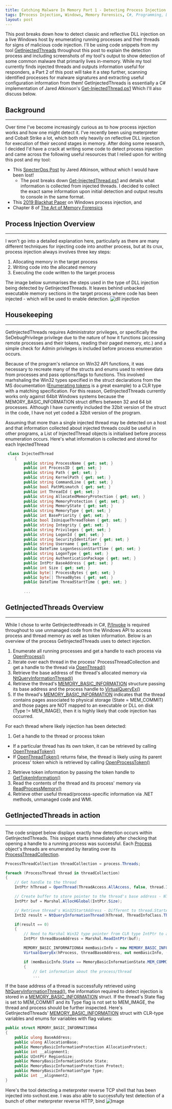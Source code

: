 ```yaml
---
title: Catching Malware In Memory Part 1 - Detecting Process Injection
tags: [Process Injection, Windows, Memory Forensics, C#, Programming, DFIR, P/Invoke, .NET Framework, DLL Injection, Malware, meterpreter, Cobalt Strike]
layout: post
---
```


This post breaks down how to detect classic and reflective DLL injection on a live Windows host by enumerating running processes and their threads for signs of malicious code injection. I'll be using code snippets from my tool [GetInjectedThreads](https://github.com/Apr4h/GetInjectedThreads) throughout this post to explain the detection process and including screenshots of my tool's output to show detection of some common malware that primarily lives in-memory. While my tool currently finds injected threads and outputs information useful for responders, a Part 2 of this post will take it a step further, scanning identified processes for malware signatures and extracting useful configuration information from them! GetInjectedThreads is essentially a C# implementation of Jared Atkinson's [Get-InjectedThread.ps1](https://gist.github.com/jaredcatkinson/23905d34537ce4b5b1818c3e6405c1d2) Which I'll also discuss below.

## Background
---
Over time I've become increasingly curious as to how process injection works and how one might detect it. I've recently been using meterpreter and Cobalt Strike a lot, which both rely heavily on reflective DLL injection for execution of their second stages in memory. After doing some research, I decided I'd have a crack at writing some code to detect process injection and came across the following useful resources that I relied upon for writing this post and my tool:
- This [SpecterOps Post](https://posts.specterops.io/defenders-think-in-graphs-too-part-1-572524c71e91) by Jared Atkinson, without which I would have been lost!
  - The post breaks down [Get-InjectedThread.ps1](https://gist.github.com/jaredcatkinson/23905d34537ce4b5b1818c3e6405c1d2) and details what information is collected from injected threads. I decided to collect the exact same information upon initial detection and output results to console in the same format.
- This [2019 Blackhat Paper](https://i.blackhat.com/USA-19/Thursday/us-19-Kotler-Process-Injection-Techniques-Gotta-Catch-Them-All-wp.pdf) on Windows process injection, and
- Chapter 8 of [The Art of Memory Forensics](https://www.wiley.com/en-us/The+Art+of+Memory+Forensics:+Detecting+Malware+and+Threats+in+Windows,+Linux,+and+Mac+Memory-p-9781118825099)
 

## Process Injection Overview
---
I won't go into a detailed explanation here, particularly as there are many different techniques for injecting code into another process, but at its crux, process injection always involves three key steps:

1. Allocating memory in the target process
2. Writing code into the allocated memory
3. Executing the code written to the target process

The image below summarises the steps used in the type of DLL injection being detected by GetInjectedThreads. It leaves behind unbacked executable memory sections in the target process where code has been injected - which will be used to enable detection.
![dll injection](http://1.bp.blogspot.com/-NQx0mo7wOnw/UOr00ZmbtXI/AAAAAAAABag/oGjHH1YlttM/s1600/DLL%2BInjection-Functions.png)

## Housekeeping
---
GetInjectedThreads requires Administrator privileges, or specifically the SeDebugPrivilege privilege due to the nature of how it functions (accessing remote processes and their tokens, reading their paged memory, etc.) and a simple check for Admin privileges is included before process enumeration occurs. 

Because of the program's reliance on Win32 API functions, it was necessary to recreate many of the structs and enums used to retrieve data from processes and pass options/flags to functions. This involved marhshaling the Win32 types specified in the struct declarations from the MS documentation ([Enumerating tokens](https://docs.microsoft.com/en-us/windows/win32/api/winnt/ne-winnt-token_information_class) is a great example) to a CLR type with a matching specification. For this reason, GetInjectedThreads currently works only against 64bit Windows systems because the MEMORY_BASIC_INFORMATION struct differs between 32 and 64 bit processes. Although I have currently included the 32bit version of the struct in the code, I have not yet coded a 32bit version of the program.

Assuming that more than a single injected thread may be detected on a host and that information collected about injected threads could be useful in other programs, a List of InjectedThread objects is initialised before process enumeration occurs. Here's what information is collected and stored for each InjectedThread

```cs
 class InjectedThread
    {
        public string ProcessName { get; set; }
        public int ProcessID { get; set; }
        public string Path { get; set; }
        public string KernelPath { get; set; }
        public string CommandLine { get; set; }
        public bool PathMismatch { get; set; }
        public int ThreadId { get; set; }
        public string AllocatedMemoryProtection { get; set; }
        public string MemoryProtection { get; set; }
        public string MemoryState { get; set; }
        public string MemoryType { get; set; }
        public int BasePriority { get; set; }
        public bool IsUniqueThreadToken { get; set; }
        public string Integrity { get; set; }
        public string Privileges { get; set; }
        public string LogonId { get; set; }
        public string SecurityIdentifier { get; set; }
        public string Username { get; set; }
        public DateTime LogonSessionStartTime { get; set; }
        public string LogonType { get; set; }
        public string AuthenticationPackage { get; set; }
        public IntPtr BaseAddress { get; set; }
        public int Size { get; set; }
        public byte[] ProcessBytes { get; set; }
        public byte[] ThreadBytes { get; set; }
        public DateTime ThreadStartTime { get; set; }
        
        ...
```


## GetInjectedThreads Overview 
---
While I chose to write GetInjectedthreads in C#, [P/Invoke](https://docs.microsoft.com/en-us/dotnet/standard/native-interop/pinvoke) is required throughout to use unmanaged code from the Windows API to access process and thread memory as well as token information. Below is an overview of the process GetInjectedThreads uses to detect injection.

1. Enumerate all running processes and get a handle to each process via [OpenProcess()](https://docs.microsoft.com/en-us/windows/win32/api/processthreadsapi/nf-processthreadsapi-openprocess)
2. Iterate over each thread in the process' ProcessThreadCollection and get a handle to the thread via [OpenThread()](https://docs.microsoft.com/en-us/windows/win32/api/processthreadsapi/nf-processthreadsapi-openthread)
3. Retrieve the base address of the thread's allocated memory via [NtQueryInformationThread()](https://docs.microsoft.com/en-us/windows/win32/api/winternl/nf-winternl-ntqueryinformationthread)
4. Retrieve the thread's [MEMORY_BASIC_INFORMATION](https://docs.microsoft.com/en-us/windows/win32/api/winnt/ns-winnt-memory_basic_information) structure passing its base address and the process handle to [VirtualQueryEx()](https://docs.microsoft.com/en-us/windows/win32/api/memoryapi/nf-memoryapi-virtualqueryex)
5. If the thread's [MEMORY_BASIC_INFORMATION](https://docs.microsoft.com/en-us/windows/win32/api/winnt/ns-winnt-memory_basic_information) indicates that the thread contains pages associated to physical storage (State = MEM_COMMIT) and those pages are NOT mapped to an executable or DLL on disk (Type != MEM_IMAGE), then it is highly likely that code injection has occurred. 

For each thread where likely injection has been detected:
1. Get a handle to the thread or process token
  - If a particular thread has its own token, it can be retrieved by calling [OpenThreadToken()](https://docs.microsoft.com/en-us/windows/win32/api/processthreadsapi/nf-processthreadsapi-openthreadtoken)
  - If [OpenThreadToken()](https://docs.microsoft.com/en-us/windows/win32/api/processthreadsapi/nf-processthreadsapi-openthreadtoken) returns false, the thread is likely using its parent process' token which is retrieved by calling [OpenProcessToken()](https://docs.microsoft.com/en-us/windows/win32/api/processthreadsapi/nf-processthreadsapi-openprocesstoken)
2. Retrieve token information by passing the token handle to [GetTokenInformation()](https://docs.microsoft.com/en-us/windows/win32/api/securitybaseapi/nf-securitybaseapi-gettokeninformation)
3. Read the contents of the thread and its process' memory via [ReadProcessMemory()](https://docs.microsoft.com/en-us/windows/win32/api/memoryapi/nf-memoryapi-readprocessmemory)
4. Retrieve other useful thread/process-specific information via .NET methods, unmanaged code and WMI. 

## GetInjectedThreads in action
---
The code snippet below displays exactly how detection occurs within GetInjectedThreads. This snippet starts immediately after checking that opening a handle to a running process was successful. Each [Process](https://docs.microsoft.com/en-us/dotnet/api/system.diagnostics.process?view=netframework-4.0) object's threads are enumerated by iterating over its [ProcessThreadCollection](https://docs.microsoft.com/en-us/dotnet/api/system.diagnostics.processthreadcollection?view=netframework-4.0). 

```cs
ProcessThreadCollection threadCollection = process.Threads;

foreach (ProcessThread thread in threadCollection)
{
    // Get handle to the thread
    IntPtr hThread = OpenThread(ThreadAccess.AllAccess, false, thread.Id);

    // Create buffer to store pointer to the thread's base address - NTQueryInformationThread writes to this buffer
    IntPtr buf = Marshal.AllocHGlobal(IntPtr.Size);

    // Retrieve thread's Win32StartAddress - Different to thread.StartAddress
    Int32 result = NtQueryInformationThread(hThread, ThreadInfoClass.ThreadQuerySetWin32StartAddress, buf, IntPtr.Size, IntPtr.Zero);

    if(result == 0)
    {
        // Need to Marshal Win32 type pointer from CLR type IntPtr to access the thread's base address via pointer
        IntPtr threadBaseAddress = Marshal.ReadIntPtr(buf);

        MEMORY_BASIC_INFORMATION64 memBasicInfo = new MEMORY_BASIC_INFORMATION64();
        VirtualQueryEx(hProcess, threadBaseAddress, out memBasicInfo, (uint)Marshal.SizeOf(typeof(MEMORY_BASIC_INFORMATION64)));

        if (memBasicInfo.State == MemoryBasicInformationState.MEM_COMMIT && memBasicInfo.Type != MemoryBasicInformationType.MEM_IMAGE)
        {
            // Get information about the process/thread
            ... 

```

If the base address of a thread is successfully retrieved using [NtQueryInformationThread()](https://docs.microsoft.com/en-us/windows/win32/api/winternl/nf-winternl-ntqueryinformationthread), the information required to detect injection is stored in a [MEMORY_BASIC_INFORMATION](https://docs.microsoft.com/en-us/windows/win32/api/winnt/ns-winnt-memory_basic_information) struct. If the thread's State flag is set to MEM_COMMIT and its Type flag is not set to MEM_IMAGE, the thread and process should be further inspected. Here's GetInjectedThreads' [MEMORY_BASIC_INFORMATION](https://docs.microsoft.com/en-us/windows/win32/api/winnt/ns-winnt-memory_basic_information) struct with CLR-type variables and enums for variables with flag values:

```cs
public struct MEMORY_BASIC_INFORMATION64
{
    public ulong BaseAddress;
    public ulong AllocationBase;
    public MemoryBasicInformationProtection AllocationProtect;
    public int __alignment1;
    public UIntPtr RegionSize;
    public MemoryBasicInformationState State;
    public MemoryBasicInformationProtection Protect;
    public MemoryBasicInformationType Type;
    public int __alignment2;
}
```

Here's the tool detecting a meterpreter reverse TCP shell that has been injected into svchost.exe. I was also able to successfully test detection of a bunch of other meterpreter reverse HTTP, bind 
![Image](/assets/img/detecting-process-injection-1/detect-injection-1-meterp.PNG)
